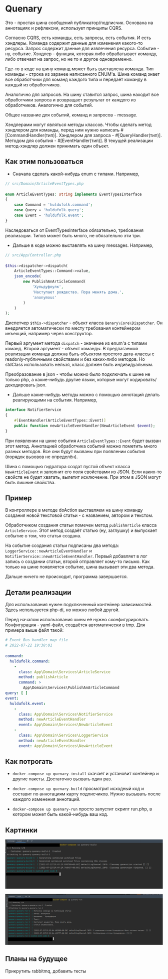 # Quenary

Это - простая шина сообщений публикатор/подписчик. Основана на аннотациях и рефлексии, использует принципы CQRS.

Согласно CQRS, есть команды, есть запросы, есть события. И есть хэндлеры. 
Команда содержит данные для изменения какого-то ресурса. Запрос содержит данные 
для извлечения ресурса. Событие - ну, событие. 
Хэндлер - функция, которая либо обрабатывает команду, либо отвечает на запрос, 
но не то и другое одновременно. 

Где-то в коде на шину команд может быть выставлена команда. Тип команды - строка из заранее написанного ENUM'а. 
Шина команд знает все обработчики для команд каждого типа и передаёт команду в каждый из обработчиков.

Аналогично для запросов. На шину ставится запрос, шина находит все обработчики запроса и возвращает результат от каждого из обработчиков.
Аналогично для событий. 

Общее название для событий, команд и запросов - message. 

Хэндлерами могут являться методы классов. Чтобы сделать метод хэндлером для команды, перед ним нужно написать 
#[CommandHandler(тип)]. Хэндлером для запроса - #[QueryHandler(тип)]. Методом для события - #[EventHandler(тип)].
В текущей реализации метод-хэндлер должен принимать один объект. 


## Как этим пользоваться

* Сначала сделать какой-нибудь enum с типами. Например, 
```php
// src/Domain/ArticleEventTypes.php

enum ArticleEventTypes: string implements EventTypesInterface
{
    case Command = 'huldufolk.command';
    case Query = 'huldufolk.query';
    case Event = 'huldufolk.event';
}
```
Наследоваться от EventTypesInterface обязательно, требования реализации.
Типов может быть много, не обязательно эти три.

* Дальше в коде можно выставлять на шину messages. Например, 
```php
// src/App/Controller.php

$this->dispatcher->dispatch(
    ArticleEventTypes::Command->value,
    json_encode(
        new PublishAnArticleCommand(
            'Хульдуфоулк',
            'Наступает рождество. Пора менять дома.',
            'anonymous'
        )
    )
);
```

Диспетчер ```$this->dispatcher``` - объект класса ```Qenary\Core\Dispatcher```. 
Он внедряется автоматически по месту требования контейнером инъекций, например через конструктор.

Первый аргумент метода ```dispatch``` - значение из enum'а с типами команд.
Второй аргумент - объект команды. В предлагаемой реализации команда должна быть 
объектом простого дата-классы с readonly-публичными свойствами и без каких-либо методов. 
Но stdClass использовать нельзя, класс должен быть индивидуальным.

Преобразование в json - чтобы можно было подключать к шине не только php, а какие-нибудь другие языки, 
которые могут кодировать/декодировать json. 

* Дальше какие-нибудь методы можно с помощью аннотаций делать реагирующими на события. Например, 
```php
interface NotifierService
{
    #[EventHandler(ArticleEventTypes::Event)]
    public function newArticleEventHandler(NewArticleEvent $event);
}
```
При появлении на шине события ```ArticleEventTypes::Event``` будет вызван этот метод. 
Аннотацией обработчика событий можно пометить много разных методов. 
Все они будут вызваны при появлении события (порядок вызовов не определён).

Шина с помощью гидратора создат пустой объект класса ```NewArticleEvent```
и заполнит его поля свойствами из JSON. Если каких-то свойств не будет хватать, 
вылетит исключение. При этом в JSON могут быть лишние свойства. 

## Пример

В контроллере в методе doAction выставляем на шину команду создания новой текстовой статьи - 
с названием, автором и текстом. 

Обработчиком создания статьи помечен метод ```publishArticle``` класса ```ArticleService```.
Этот метод создаёт статью (ну, заглушку) и выпускает событие о том, что статья создана. 

На событие создания статьи подписаны два метода: ```LoggerService::newArticleEventHandler``` 
и ```NotifierService::newArticleEventHandler```. Первый добавляет в лог запись о создании статьи, 
второй отправляет кому-то письмо. Как только на шине появляется событие, шина вызывает эти два метода.

Дальше ничего не происходит, программа завершается. 

## Детали реализации
Для использования нужен подключенный контейнер зависимостей. Здесь используется php-di, но 
можно любой другой. 

Перед началом использования шины её нужно сконфигурировать. 
Конфигурация - yaml-файл, создаётся автоматически в tmp. Для примера выше
файл такой:

```yaml
# Event Bus handler map file
# 2022-07-22 19:38:01

command:
  huldufolk.command:
    - 
      class: App\Domain\Services\ArticleService
      method: publishArticle
      command: >
        App\Domain\Services\PublishAnArticleCommand
query: [ ]
event:
  huldufolk.event:
    - 
      class: App\Domain\Services\NotifierService
      method: newArticleEventHandler
      event: App\Domain\Services\NewArticleEvent
    - 
      class: App\Domain\Services\LoggerService
      method: newArticleEventHandler
      event: App\Domain\Services\NewArticleEvent
```

## Как потрогать
- ```docker-compose up quenary-install``` скачает и установит контейнер и другие пакеты. 
Достаточно вызвать один раз.


- ```docker-compose up quenary-build``` просмотрит исходный код и составит по аннотациям карту подписчиков. 
Нужно вызывать после каждого изменения аннотаций.


- ```docker-compose up quenary-run``` просто запустит скрипт run.php, в котором 
может быть какой-нибудь ваш код. 

## Картинки

![Результат выполнения build](images/image1.png "Сборка")

![Результат запуска](images/image2.png "Запуск")

## Планы на будущее

Прикрутить rabbitmq, добавить тесты